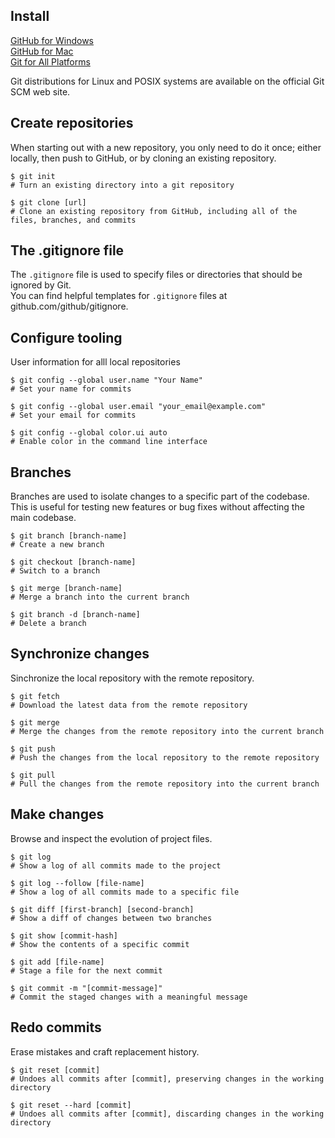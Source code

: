 ## Install
[GitHub for Windows](https://windows.github.com)<br>
[GitHub for Mac](https://mac.github.com)<br>
[Git for All Platforms](http://git-scm.com)<br>

Git distributions for Linux and POSIX systems are available on
the official Git SCM web site.

## Create repositories
When starting out with a new repository, you only need to do it
once; either locally, then push to GitHub, or by cloning an
existing repository.
```
$ git init
# Turn an existing directory into a git repository

$ git clone [url]
# Clone an existing repository from GitHub, including all of the files, branches, and commits
```

## The .gitignore file
The `.gitignore` file is used to specify files or directories that should be ignored by Git.<br>
You can find helpful templates for `.gitignore` files at github.com/github/gitignore.

## Configure tooling
User information for alll local repositories
```
$ git config --global user.name "Your Name"
# Set your name for commits

$ git config --global user.email "your_email@example.com"
# Set your email for commits

$ git config --global color.ui auto
# Enable color in the command line interface
```
## Branches
Branches are used to isolate changes to a specific part of the codebase. This is useful for testing new features or bug fixes without affecting the main codebase.
```
$ git branch [branch-name]
# Create a new branch

$ git checkout [branch-name]
# Switch to a branch

$ git merge [branch-name]
# Merge a branch into the current branch

$ git branch -d [branch-name]
# Delete a branch
```
## Synchronize changes
Sinchronize the local repository with the remote repository.
```
$ git fetch
# Download the latest data from the remote repository

$ git merge
# Merge the changes from the remote repository into the current branch

$ git push
# Push the changes from the local repository to the remote repository

$ git pull
# Pull the changes from the remote repository into the current branch
```

## Make changes
Browse and inspect the evolution of project files.
```
$ git log
# Show a log of all commits made to the project

$ git log --follow [file-name]
# Show a log of all commits made to a specific file

$ git diff [first-branch] [second-branch]
# Show a diff of changes between two branches

$ git show [commit-hash]
# Show the contents of a specific commit

$ git add [file-name]
# Stage a file for the next commit

$ git commit -m "[commit-message]"
# Commit the staged changes with a meaningful message
```

## Redo commits
Erase mistakes and craft replacement history.
```
$ git reset [commit]
# Undoes all commits after [commit], preserving changes in the working directory

$ git reset --hard [commit]
# Undoes all commits after [commit], discarding changes in the working directory
```